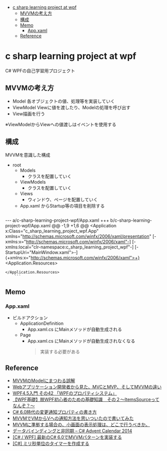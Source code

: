 - [c sharp learning project at wpf](#c-sharp-learning-project-at-wpf)
	- [MVVMの考え方](#mvvmの考え方)
	- [構成](#構成)
	- [Memo](#memo)
		- [App.xaml](#appxaml)
	- [Reference](#reference)

# c sharp learning project at wpf
C# WPFの自己学習用プロジェクト

## MVVMの考え方
+ Model 各オブジェクトの値、処理等を実装していく
+ ViewModel Viewに値を渡したり、Modelの処理を呼び出す
+ View描画を行う

※ViewModelからViewへの値渡しはイベントを使用する

## 構成
MVVMを意識した構成
+ root
    + Models
        + クラスを配置していく
    + ViewModels
        + クラスを配置していく
    + Views
        + ウィンドウ、ページを配置していく
    + App.xaml からStartup等の項目を削除する
        ```diff
--- a/c-sharp-learning-project-wpf/App.xaml
+++ b/c-sharp-learning-project-wpf/App.xaml
@@ -1,9 +1,6 @@
<Application x:Class="c_sharp_learning_project_wpf.App"
               xmlns="http://schemas.microsoft.com/winfx/2006/xaml/presentation"
             [-xmlns:x="http://schemas.microsoft.com/winfx/2006/xaml"-]
             [-xmlns:local="clr-namespace:c_sharp_learning_project_wpf"-]
             [-StartupUri="MainWindow.xaml">-]
             {+xmlns:x="http://schemas.microsoft.com/winfx/2006/xaml">+}
    <Application.Resources>

    </Application.Resources>
        ```

## Memo
### App.xaml
+ ビルドアクション
    + ApplicationDefinition
        + App.xaml.cs にMainメソッドが自動生成される
    + Page
        + App.xaml.cs にMainメソッドが自動生成されなくなる
            > 実装する必要がある

## Reference
+ [MVVMのModelにまつわる誤解](http://ugaya40.hateblo.jp/entry/model-mistake)
+ [Webアプリケーション開発者から見た、MVCとMVP、そしてMVVMの違い](http://qiita.com/shinkuFencer/items/f2651073fb71416b6cd7)
+ [WPF4.5入門 その42 「WPFのプロパティシステム」](http://blog.okazuki.jp/entry/2014/08/17/220810)
+ [【WPF基礎】脱WPF初心者のための基礎知識　その２～ItemsSourceってなんぞ？～](http://inuinuwanwanilovecat.seesaa.net/article/395988498.html)
+ [C# 6.0時代の変更通知プロパティの書き方](http://blog.okazuki.jp/entry/2015/05/09/124333)
+ [MVVMでVMからVへの通知方法を思いついたので書いてみた](http://blog.okazuki.jp/entry/20110215/1297733885)
+ [MVVMに準拠する場合の、小画面の表示処理は、どこで行うべきか。](http://paul.hatenadiary.com/entry/2016/08/13/083521)
+ [データバインディングと非同期 – C# Advent Calendar 2014](http://www.kekyo.net/2014/12/21/4638)
+ [\[C# / WPF\] 最新のC# 6.0でMVVMパターンを実装する](http://qiita.com/nia_tn1012/items/de5c8f83f9a638f6e44e)
+ [\[C#\] ミリ秒単位のタイマーを作成する](http://www.moonmile.net/blog/archives/7519)
